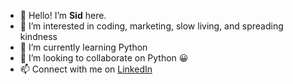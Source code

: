 - 👋 Hello! I’m **Sid** here. 
- 👀 I’m interested in coding, marketing, slow living, and spreading kindness
- 🌱 I’m currently learning Python
- 💞️ I’m looking to collaborate on Python :grinning:
- 📫 Connect with me on [LinkedIn](linkedin.com/in/siddheshgarg)

<!---
siddheshgarg/siddheshgarg is a ✨ special ✨ repository because its `README.md` (this file) appears on your GitHub profile.
You can click the Preview link to take a look at your changes.
--->
